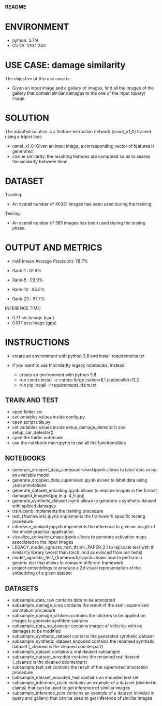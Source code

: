 ### README ###

# ENVIRONMENT

- python: 3.7.9
- CUDA: V10.1.243

# USE CASE: damage similarity
The objective of this use case is:
- Given an input image and a gallery of images, find all the images of the gallery that contain similar damages to the one of the input (query) image.

# SOLUTION
The adopted solution is a feature-extraction network (osnet_x1_0) trained using a triplet loss:
- osnet_x1_0: Given an input image, a corresponding vector of features is generated;
- cosine similarity: the resulting features are compared so as to assess the similarity between them.


# DATASET
Training:
- An overall number of 40331 images has been used during the training.

Testing:
- An overall number of 385 images has been used during the testing phase.


# OUTPUT AND METRICS

- mAP(mean Average Precision): 78.7%

- Rank-1  : 81.8%
- Rank-5  : 93.9%
- Rank-10 : 95.5%
- Rank-20 : 97.7%

INFERENCE TIME:
- 0.21 sec/image (cpu)
- 0.017 sec/image (gpu)

# INSTRUCTIONS

- create an environment with python 3.8 and install requirements.txt

- if you want to use tf similarity legacy notebooks, instead 
    - create an environment with python 3.8 
    - run conda install -c conda-forge cudnn=8.1 cudatoolkit=11.2
    - run pip install -r requirements_tfsim.txt
## TRAIN AND TEST

- open folder src
- set variables values inside config.py 
- open script utils.py
- set variables values inside setup_damage_detector() and setup_car_detector()
- open the folder notebook  
- use the notebook main.ipynb to use all the functionalities

## NOTEBOOKS
- generate_cropped_data_semisupervised.ipynb allows to label data using an available model 
- generate_cropped_data_supervised.ipynb allows to label data using .json annotations
- generate_dataset_encoding.ipynb allows to rename images in the format damageid_imageid.jpg (e.g. 4_5.jpg)
- generate_synthetic_dataset.ipynb allows to generate a synthetic dataset with spliced damages
- train.ipynb implements the training procedure 
- test_{framework}.ipynb implements the framework specific testing procedure 
- inference_similarity.ipynb implements the inference to give an insight of the model practical application
- visualize_activation_maps.ipynb allows to generate activation maps associated to the input images
- LEGACY_model_agnostic_test_tfsimil_PAPER_2.1 to replicate test with tf similarity library (worst than torch_reid as evinced from our tests) 
- model_agnostic_test_{framework}.ipynb shows how to perform a generic test that allows to compare different framework  
- project embeddings to produce a 2d visual representation of the embedding of a given dataset 

## DATASETS
- subsample_data_raw contains data to be annotated
- subsample_damage_crop contains the result of the semi-supervised annotation procedure 
- subsample_damage_stickers contains the stickers to be applied on images to generate synthteic samples
- subsample_data_no_damage contains images of vehicles with no damages to be modified
- subsample_synthetic_dataset contains the generated synthetic dataset
- subsample_synthetic_dataset_encoded contains the renamed synthetic dataset (_cleaned is the cleaned counterpart)
- subsample_dataset contains a real dataset subsample
- subsample_dataset_encoded contains the renamed real dataset (_cleaned is the cleaned counterpart)
- subsample_test_set contains the result of the supervised annotation procedure 
- subsample_dataset_encoded_test contains an encoded test set 
- subsample_inference_claim contains an example of a dataset (divided in claims) that can be used to get inference of similiar images
- subsample_inference_pics contains an example of a dataset (divided in query and gallery) that can be used to get inference of similiar images
